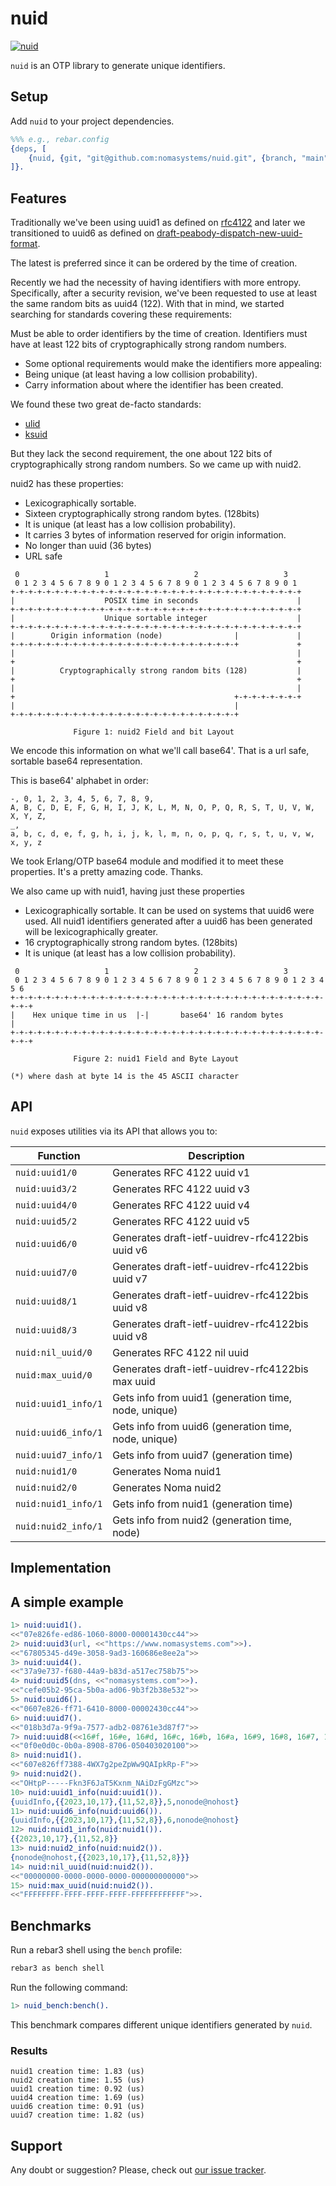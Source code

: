 # nuid
[![nuid](https://github.com/nomasystems/nuid/actions/workflows/ci.yml/badge.svg)](https://github.com/nomasystems/nuid/actions/workflows/ci.yml)

`nuid` is an OTP library to generate unique identifiers.

## Setup

Add `nuid` to your project dependencies.

```erl
%%% e.g., rebar.config
{deps, [
    {nuid, {git, "git@github.com:nomasystems/nuid.git", {branch, "main"}}}
]}.
```

## Features

Traditionally we've been using uuid1 as defined on [rfc4122](https://datatracker.ietf.org/doc/html/rfc4122) and later we transitioned to uuid6 as defined on [draft-peabody-dispatch-new-uuid-format](https://datatracker.ietf.org/doc/html/draft-peabody-dispatch-new-uuid-format).

The latest is preferred since it can be ordered by the time of creation.

Recently we had the necessity of having identifiers with more entropy. Specifically, after a security revision, we've been requested to use at least the same random bits as uuid4 (122). With that in mind, we started searching for standards covering these requirements:

Must be able to order identifiers by the time of creation.
Identifiers must have at least 122 bits of cryptographically strong random numbers.

- Some optional requirements would make the identifiers more appealing:
- Being unique (at least having a low collision probability).
- Carry information about where the identifier has been created.

We found these two great de-facto standards: 
- [ulid](https://github.com/ulid/spec)
- [ksuid](https://github.com/segmentio/ksuid)

But they lack the second requirement, the one about 122 bits of cryptographically strong random numbers. So we came up with nuid2. 

nuid2 has these properties:

- Lexicographically sortable.
- Sixteen cryptographically strong random bytes. (128bits)
- It is unique (at least has a low collision probability).
- It carries 3 bytes of information reserved for origin information.
- No longer than uuid (36 bytes)
- URL safe


```
 0                   1                   2                   3
 0 1 2 3 4 5 6 7 8 9 0 1 2 3 4 5 6 7 8 9 0 1 2 3 4 5 6 7 8 9 0 1
+-+-+-+-+-+-+-+-+-+-+-+-+-+-+-+-+-+-+-+-+-+-+-+-+-+-+-+-+-+-+-+-+
|                    POSIX time in seconds                      |
+-+-+-+-+-+-+-+-+-+-+-+-+-+-+-+-+-+-+-+-+-+-+-+-+-+-+-+-+-+-+-+-+
|                    Unique sortable integer                    |
+-+-+-+-+-+-+-+-+-+-+-+-+-+-+-+-+-+-+-+-+-+-+-+-+-+-+-+-+-+-+-+-+
|        Origin information (node)                |             |
+-+-+-+-+-+-+-+-+-+-+-+-+-+-+-+-+-+-+-+-+-+-+-+-+-+             +
|                                                               |
+                                                               +
|          Cryptographically strong random bits (128)           |
+                                                               +
|                                                               |
+                                                 +-+-+-+-+-+-+-+
|                                                 |
+-+-+-+-+-+-+-+-+-+-+-+-+-+-+-+-+-+-+-+-+-+-+-+-+-+

              Figure 1: nuid2 Field and bit Layout
```

We encode this information on what we'll call base64'. That is a url safe, sortable base64
representation.


This is base64' alphabet in order:

```
-, 0, 1, 2, 3, 4, 5, 6, 7, 8, 9,
A, B, C, D, E, F, G, H, I, J, K, L, M, N, O, P, Q, R, S, T, U, V, W, X, Y, Z,
_,
a, b, c, d, e, f, g, h, i, j, k, l, m, n, o, p, q, r, s, t, u, v, w, x, y, z
```

We took Erlang/OTP base64 module and modified it to meet these properties.
It's a pretty amazing code. Thanks.

We also came up with nuid1, having just these properties

- Lexicographically sortable. It can be used on systems that uuid6 were used. All nuid1 identifiers generated after a uuid6 has been generated will be lexicographically greater.
- 16 cryptographically strong random bytes. (128bits)
- It is unique (at least has a low collision probability).


```
 0                   1                   2                   3
 0 1 2 3 4 5 6 7 8 9 0 1 2 3 4 5 6 7 8 9 0 1 2 3 4 5 6 7 8 9 0 1 2 3 4 5 6
+-+-+-+-+-+-+-+-+-+-+-+-+-+-+-+-+-+-+-+-+-+-+-+-+-+-+-+-+-+-+-+-+-+-+-+-+-+
|    Hex unique time in us  |-|       base64' 16 random bytes             |
+-+-+-+-+-+-+-+-+-+-+-+-+-+-+-+-+-+-+-+-+-+-+-+-+-+-+-+-+-+-+-+-+-+-+-+-+-+

              Figure 2: nuid1 Field and Byte Layout

(*) where dash at byte 14 is the 45 ASCII character

```


## API
`nuid` exposes utilities via its API that allows you to:

| Function | Description |
| --------  | ------------ |
| `nuid:uuid1/0` | Generates RFC 4122 uuid v1 |
| `nuid:uuid3/2` | Generates RFC 4122 uuid v3 |
| `nuid:uuid4/0` | Generates RFC 4122 uuid v4 |
| `nuid:uuid5/2` | Generates RFC 4122 uuid v5 |
| `nuid:uuid6/0` | Generates draft-ietf-uuidrev-rfc4122bis uuid v6 |
| `nuid:uuid7/0` | Generates draft-ietf-uuidrev-rfc4122bis uuid v7 |
| `nuid:uuid8/1` | Generates draft-ietf-uuidrev-rfc4122bis uuid v8 |
| `nuid:uuid8/3` | Generates draft-ietf-uuidrev-rfc4122bis uuid v8 |
| `nuid:nil_uuid/0` | Generates RFC 4122 nil uuid |
| `nuid:max_uuid/0` | Generates draft-ietf-uuidrev-rfc4122bis max uuid |
| `nuid:uuid1_info/1` | Gets info from uuid1 (generation time, node, unique) |
| `nuid:uuid6_info/1` | Gets info from uuid6 (generation time, node, unique) |
| `nuid:uuid7_info/1` | Gets info from uuid7 (generation time) |
| `nuid:nuid1/0` | Generates Noma nuid1 |
| `nuid:nuid2/0` | Generates Noma nuid2 |
| `nuid:nuid1_info/1` | Gets info from nuid1 (generation time) |
| `nuid:nuid2_info/1` | Gets info from nuid2 (generation time, node) |


## Implementation


## A simple example

```erl
1> nuid:uuid1().
<<"07e826fe-ed86-1060-8000-00001430cc44">>
2> nuid:uuid3(url, <<"https://www.nomasystems.com">>).
<<"67805345-d49e-3058-9ad3-160686e8ee2a">>
3> nuid:uuid4().                                      
<<"37a9e737-f680-44a9-b83d-a517ec758b75">>
4> nuid:uuid5(dns, <<"nomasystems.com">>).
<<"cefe05b2-95ca-5b0a-ad06-9b3f2b38e532">>
5> nuid:uuid6().                         
<<"0607e826-ff71-6410-8000-00002430cc44">>
6> nuid:uuid7().
<<"018b3d7a-9f9a-7577-adb2-08761e3d87f7">>
7> nuid:uuid8(<<16#f, 16#e, 16#d, 16#c, 16#b, 16#a, 16#9, 16#8, 16#7, 16#6, 16#5, 16#4, 16#3, 16#2, 16#1, 16#0>>).
<<"0f0e0d0c-0b0a-8908-8706-050403020100">>
8> nuid:nuid1().
<<"607e826ff7388-4WX7g2peZpWw9QAIpkRp-F">>
9> nuid:nuid2().
<<"OHtpP-----Fkn3F6JaT5Kxnm_NAiDzFgGMzc">>
10> nuid:uuid1_info(nuid:uuid1()).
{uuidInfo,{{2023,10,17},{11,52,8}},5,nonode@nohost}
11> nuid:uuid6_info(nuid:uuid6()).
{uuidInfo,{{2023,10,17},{11,52,8}},6,nonode@nohost}
12> nuid:nuid1_info(nuid:nuid1()).
{{2023,10,17},{11,52,8}}
13> nuid:nuid2_info(nuid:nuid2()).
{nonode@nohost,{{2023,10,17},{11,52,8}}}
14> nuid:nil_uuid(nuid:nuid2()).
<<"00000000-0000-0000-0000-000000000000">>
15> nuid:max_uuid(nuid:nuid2()).
<<"FFFFFFFF-FFFF-FFFF-FFFF-FFFFFFFFFFFF">>.
```

## Benchmarks

Run a rebar3 shell using the `bench` profile:
```sh
rebar3 as bench shell
```
Run the following command:
```erl
1> nuid_bench:bench().
```

This benchmark compares different unique identifiers generated by `nuid`.

### Results

```
nuid1 creation time: 1.83 (us)
nuid2 creation time: 1.55 (us)
uuid1 creation time: 0.92 (us)
uuid4 creation time: 1.69 (us)
uuid6 creation time: 0.91 (us)
uuid7 creation time: 1.82 (us)
```

## Support

Any doubt or suggestion? Please, check out [our issue tracker](https://github.com/nomasystems/nuid/issues).
